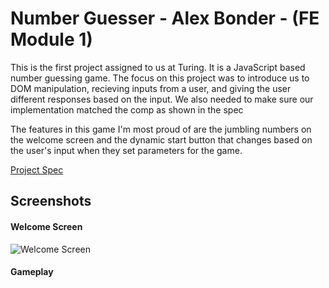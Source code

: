 # Number Guesser - Alex Bonder - (FE Module 1)

This is the first project assigned to us at Turing. It is a JavaScript based number guessing game. The focus on this project was to introduce us to DOM manipulation, recieving inputs from a user, and giving the user different responses based on the input. We also needed to make sure our implementation matched the comp as shown in the spec

The features in this game I'm most proud of are the jumbling numbers on the welcome screen and the dynamic start button that changes based on the user's input when they set parameters for the game.

[Project Spec](http://frontend.turing.io/projects/number-guesser.html)

## Screenshots

#### Welcome Screen

![Welcome Screen](http://g.recordit.co/OJupmP4bez.gif)

#### Gameplay

